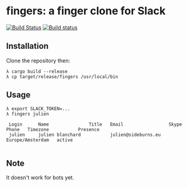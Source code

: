 # fingers: a finger clone for Slack

[![Build Status](https://travis-ci.org/julienXX/fingers.svg?branch=master)](https://travis-ci.org/julienXX/fingers)
[![Build status](https://ci.appveyor.com/api/projects/status/r9b13pq29g7n4ux0?svg=true)](https://ci.appveyor.com/project/julienXX/fingers)

## Installation
Clone the repository then:
```
λ cargo build --release
λ cp target/release/fingers /usr/local/bin
```

## Usage
```
λ export SLACK_TOKEN=...
λ fingers julien

 Login      Name               Title   Email                 Skype   Phone   Timezone           Presence
 julien     julien blanchard           julien@sideburns.eu                   Europe/Amsterdam   active


```

## Note
It doesn't work for bots yet.
